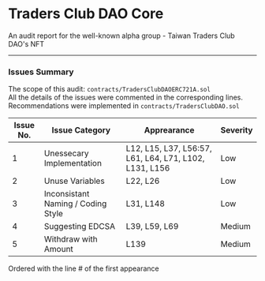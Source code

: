 # Traders Club DAO Core
An audit report for the well-known alpha group - Taiwan Traders Club DAO's NFT

---

### Issues Summary

The scope of this audit: `contracts/TradersClubDAOERC721A.sol` </br>
All the details of the issues were commented in the corresponding lines. </br>
Recommendations were implemented in `contracts/TradersClubDAO.sol` </br>

| Issue No. | Issue Category | Apprearance | Severity |
| --------- | -------------- | ----------- | -------- |
| 1 | Unessecary Implementation | L12, L15, L37, L56:57, L61, L64, L71, L102, L131, L156 | Low |
| 2 | Unuse Variables | L22, L26 | Low |
| 3 | Inconsistant Naming / Coding Style | L31, L148 | Low |
| 4 | Suggesting EDCSA | L39, L59, L69 | Medium |
| 5 | Withdraw with Amount | L139 | Medium |

Ordered with the line # of the first appearance